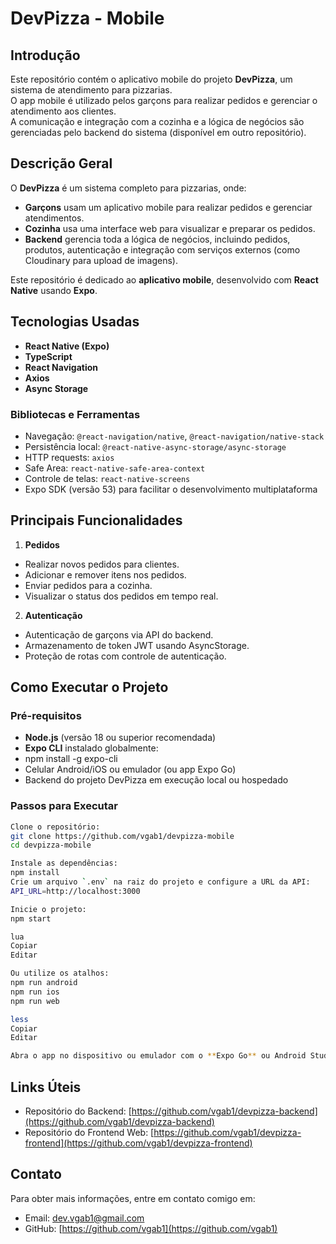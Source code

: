 # DevPizza - Mobile

## Introdução

Este repositório contém o aplicativo mobile do projeto **DevPizza**, um sistema de atendimento para pizzarias.  
O app mobile é utilizado pelos garçons para realizar pedidos e gerenciar o atendimento aos clientes.  
A comunicação e integração com a cozinha e a lógica de negócios são gerenciadas pelo backend do sistema (disponível em outro repositório).

## Descrição Geral

O **DevPizza** é um sistema completo para pizzarias, onde:

- **Garçons** usam um aplicativo mobile para realizar pedidos e gerenciar atendimentos.
- **Cozinha** usa uma interface web para visualizar e preparar os pedidos.
- **Backend** gerencia toda a lógica de negócios, incluindo pedidos, produtos, autenticação e integração com serviços externos (como Cloudinary para upload de imagens).

Este repositório é dedicado ao **aplicativo mobile**, desenvolvido com **React Native** usando **Expo**.

## Tecnologias Usadas

- **React Native (Expo)**
- **TypeScript**
- **React Navigation**
- **Axios**
- **Async Storage**

### Bibliotecas e Ferramentas

- Navegação: `@react-navigation/native`, `@react-navigation/native-stack`
- Persistência local: `@react-native-async-storage/async-storage`
- HTTP requests: `axios`
- Safe Area: `react-native-safe-area-context`
- Controle de telas: `react-native-screens`
- Expo SDK (versão 53) para facilitar o desenvolvimento multiplataforma

## Principais Funcionalidades

1. **Pedidos**

- Realizar novos pedidos para clientes.
- Adicionar e remover itens nos pedidos.
- Enviar pedidos para a cozinha.
- Visualizar o status dos pedidos em tempo real.

2. **Autenticação**

- Autenticação de garçons via API do backend.
- Armazenamento de token JWT usando AsyncStorage.
- Proteção de rotas com controle de autenticação.

## Como Executar o Projeto

### Pré-requisitos

- **Node.js** (versão 18 ou superior recomendada)
- **Expo CLI** instalado globalmente:
- npm install -g expo-cli
- Celular Android/iOS ou emulador (ou app Expo Go)
- Backend do projeto DevPizza em execução local ou hospedado

### Passos para Executar
```bash
Clone o repositório:  
git clone https://github.com/vgab1/devpizza-mobile
cd devpizza-mobile

Instale as dependências:  
npm install
Crie um arquivo `.env` na raiz do projeto e configure a URL da API:
API_URL=http://localhost:3000

Inicie o projeto:  
npm start

lua
Copiar
Editar

Ou utilize os atalhos:  
npm run android
npm run ios
npm run web

less
Copiar
Editar

Abra o app no dispositivo ou emulador com o **Expo Go** ou Android Studio/iOS Simulator.
```
## Links Úteis

- Repositório do Backend: [https://github.com/vgab1/devpizza-backend](https://github.com/vgab1/devpizza-backend)
- Repositório do Frontend Web: [https://github.com/vgab1/devpizza-frontend](https://github.com/vgab1/devpizza-frontend)

## Contato

Para obter mais informações, entre em contato comigo em:

- Email: [dev.vgab1@gmail.com](mailto:dev.vgab1@gmail.com)
- GitHub: [https://github.com/vgab1](https://github.com/vgab1)
